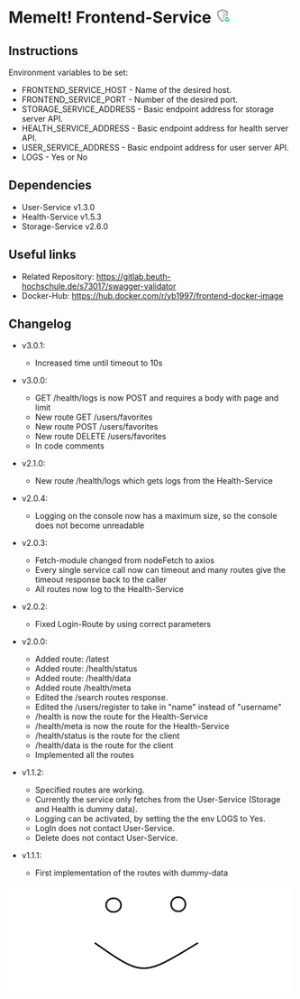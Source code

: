 # MemeIt! Frontend-Service ![security-checked](resources/security-checked.png "security-checked")

## Instructions

Environment variables to be set:

* FRONTEND_SERVICE_HOST - Name of the desired host.
* FRONTEND_SERVICE_PORT - Number of the desired port.
* STORAGE_SERVICE_ADDRESS - Basic endpoint address for storage server API.
* HEALTH_SERVICE_ADDRESS - Basic endpoint address for health server API.
* USER_SERVICE_ADDRESS - Basic endpoint address for user server API.
* LOGS - Yes or No

## Dependencies

* User-Service v1.3.0
* Health-Service v1.5.3
* Storage-Service v2.6.0

## Useful links
* Related Repository: https://gitlab.beuth-hochschule.de/s73017/swagger-validator
* Docker-Hub: https://hub.docker.com/r/yb1997/frontend-docker-image

## Changelog
* v3.0.1:
    * Increased time until timeout to 10s
* v3.0.0:
    * GET /health/logs is now POST and requires a body with page and limit
    * New route GET /users/favorites
    * New route POST /users/favorites
    * New route DELETE /users/favorites
    * In code comments
* v2.1.0:
    * New route /health/logs which gets logs from the Health-Service
* v2.0.4:
    * Logging on the console now has a maximum size, so the console does not become unreadable
* v2.0.3:
    * Fetch-module changed from nodeFetch to axios
    * Every single service call now can timeout and many routes give the timeout response back to the caller
    * All routes now log to the Health-Service
* v2.0.2:
    * Fixed Login-Route by using correct parameters


* v2.0.0:
    * Added route: /latest
    * Added route: /health/status
    * Added route: /health/data
    * Added route /health/meta
    * Edited the /search routes response.
    * Edited the /users/register to take in "name" instead of "username"
    * /health is now the route for the Health-Service
    * /health/meta is now the route for the Health-Service
    * /health/status is the route for the client
    * /health/data is the route for the client
    * Implemented all the routes


* v1.1.2:
    * Specified routes are working.
    * Currently the service only fetches from the User-Service (Storage and Health is dummy data).
    * Logging can be activated, by setting the the env LOGS to Yes.
    * LogIn does not contact User-Service.
    * Delete does not contact User-Service.

* v1.1.1:
    * First implementation of the routes with dummy-data


![dummyImage](resources/dummyImage.png "dummyImage")
